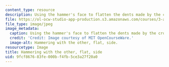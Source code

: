```yaml
---
content_type: resource
description: Using the hammer's face to flatten the dents made by the cross peen.
file: https://ol-ocw-studio-app-production.s3.amazonaws.com/courses/3-a04-modern-blacksmithing-and-physical-metallurgy-fall-2008/9fcf867683fe000bf4fb5ce3a27f20a0_096.jpg
file_type: image/jpeg
image_metadata:
  caption: Using the hammer's face to flatten the dents made by the cross peen.
  credit: 'Credit: Image courtesy of MIT OpenCourseWare.'
  image-alt: Hammering with the other, flat, side.
resourcetype: Image
title: Hammering with the other, flat, side
uid: 9fcf8676-83fe-000b-f4fb-5ce3a27f20a0
---
```

